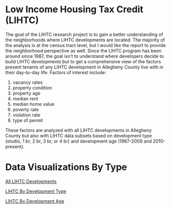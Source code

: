 # Low Income Housing Tax Credit (LIHTC)
The goal of the LIHTC research project is to gain a better understanding of the neighborhoods where LIHTC developments are located. The majority of the analysis is at the census tract level, but I would like the report to provide the neighborhood perspective as well. Since the LIHTC program has been around since 1987, the goal isn’t to understand where developers decide to build LIHTC developments but to get a comprehensive view of the factors present tenants of any LIHTC development in Allegheny County live with in their day-to-day life. Factors of interest include:
1. vacancy rates
2. property condition
3. property age
4. median rent
5. median home value
6. poverty rate
7. violation rate
8. type of permit

These factors are analyzed with all LIHTC developments in Allegheny County but also with LIHTC data subsets based on development type (studio, 1 br, 2 br, 3 br, or 4 br) and development age (1987-2009 and 2010-present).  

# Data Visualizations By Type
[All LIHTC Developments](https://Cblue19.github.io/Casaus-Portfolio/Part1.html)

[LIHTC By Development Type](https://Cblue19.github.io/Casaus-Portfolio/Part2.html)

[LIHTC By Development Age](https://Cblue19.github.io/Casaus-Portfolio/Part3.html)
